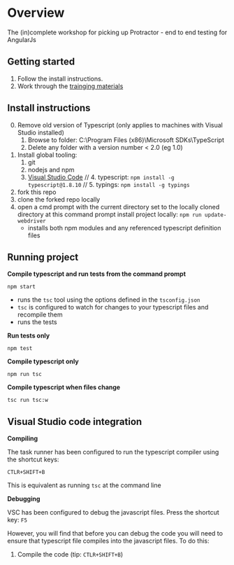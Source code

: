 # Overview
The (in)complete workshop for picking up Protractor - end to end testing for AngularJs

## Getting started

1. Follow the install instructions.
2. Work through the [trainging materials](training-guide.md)

## Install instructions

0. Remove old version of Typescript (only applies to machines with Visual Studio installed)
    1. Browse to folder: C:\Program Files (x86)\Microsoft SDKs\TypeScript
    2. Delete any folder with a version number < 2.0 (eg 1.0)
1. Install global tooling:
    1. git
    2. nodejs and npm
    3. [Visual Studio Code](https://code.visualstudio.com/Download)
    // 4. typescript: `npm install -g typescript@1.8.10`
    // 5. typings: `npm install -g typings`
2. fork this repo
3. clone the forked repo locally
4. open a cmd prompt with the current directory set to the locally cloned directory
   at this command prompt install project locally: `npm run update-webdriver`
    * installs both npm modules and any referenced typescript definition files

## Running project

**Compile typescript and run tests from the command prompt** 

`npm start`

* runs the `tsc` tool using the options defined in the `tsconfig.json`
* `tsc` is configured to watch for changes to your typescript files and recompile them
* runs the tests

**Run tests only**

`npm test`

**Compile typescript only**

`npm run tsc`

**Compile typescript when files change**

`tsc run tsc:w`

## Visual Studio code integration

**Compiling**

The task runner has been configured to run the typescript compiler using the shortcut keys: 

`CTLR+SHIFT+B`

This is equivalent as running `tsc` at the command line

**Debugging**

VSC has been configured to debug the javascript files. Press the shortcut key: `F5`

However, you will find that before you can debug the code you will need to ensure that typescript file compiles into the javascript files. To do this:

1. Compile the code (tip: `CTLR+SHIFT+B`)

